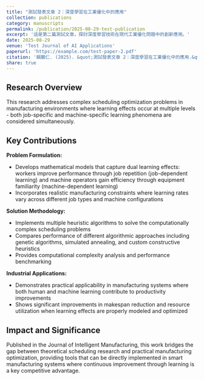 ```yaml
---
title: "測試發表文章 2：深度學習在工業優化中的應用"
collection: publications
category: manuscripts
permalink: /publication/2025-08-29-test-publication
excerpt: '這是第二篇測試文章，探討深度學習技術在現代工業優化問題中的創新應用。'
date: 2025-08-29
venue: 'Test Journal of AI Applications'
paperurl: 'https://example.com/test-paper-2.pdf'
citation: '賴鵬仁. (2025). &quot;測試發表文章 2：深度學習在工業優化中的應用.&quot; <i>Test Journal of AI Applications</i>. Volume 2, Issue 1, pp 15-25.'
share: true
---
```


## Research Overview

This research addresses complex scheduling optimization problems in manufacturing environments where learning effects occur at multiple levels - both job-specific and machine-specific learning phenomena are considered simultaneously.

## Key Contributions

**Problem Formulation:**
- Develops mathematical models that capture dual learning effects: workers improve performance through job repetition (job-dependent learning) and machine operators gain efficiency through equipment familiarity (machine-dependent learning)
- Incorporates realistic manufacturing constraints where learning rates vary across different job types and machine configurations

**Solution Methodology:**
- Implements multiple heuristic algorithms to solve the computationally complex scheduling problems
- Compares performance of different algorithmic approaches including genetic algorithms, simulated annealing, and custom constructive heuristics
- Provides computational complexity analysis and performance benchmarking

**Industrial Applications:**
- Demonstrates practical applicability in manufacturing systems where both human and machine learning contribute to productivity improvements
- Shows significant improvements in makespan reduction and resource utilization when learning effects are properly modeled and optimized

## Impact and Significance

Published in the Journal of Intelligent Manufacturing, this work bridges the gap between theoretical scheduling research and practical manufacturing optimization, providing tools that can be directly implemented in smart manufacturing systems where continuous improvement through learning is a key competitive advantage.

